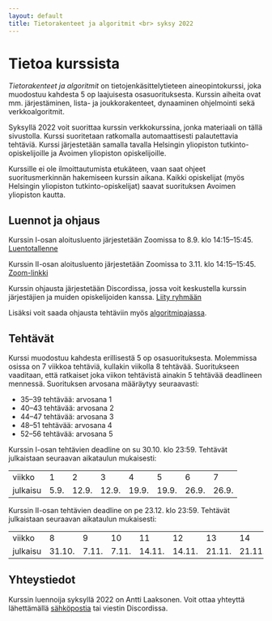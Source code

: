 ```yaml
---
layout: default
title: Tietorakenteet ja algoritmit <br> syksy 2022
---
```


# Tietoa kurssista

_Tietorakenteet ja algoritmit_ on tietojenkäsittelytieteen aineopintokurssi, joka muodostuu kahdesta 5 op laajuisesta osasuorituksesta. Kurssin aiheita ovat mm. järjestäminen, lista- ja joukkorakenteet, dynaaminen ohjelmointi sekä verkkoalgoritmit.

Syksyllä 2022 voit suorittaa kurssin verkkokurssina, jonka materiaali on tällä sivustolla. Kurssi suoritetaan ratkomalla automaattisesti palautettavia tehtäviä. Kurssi järjestetään samalla tavalla Helsingin yliopiston tutkinto-opiskelijoille ja Avoimen yliopiston opiskelijoille.

Kurssille ei ole ilmoittautumista etukäteen, vaan saat ohjeet suoritusmerkinnän hakemiseen kurssin aikana. Kaikki opiskelijat (myös Helsingin yliopiston tutkinto-opiskelijat) saavat suorituksen Avoimen yliopiston kautta.

## Luennot ja ohjaus

Kurssin I-osan aloitusluento järjestetään Zoomissa to 8.9. klo 14:15–15:45. [Luentotallenne](https://www2.helsinki.fi/fi/unitube/video/79d6e34b-d092-4895-8962-f9ebdc8878ee)

Kurssin II-osan aloitusluento järjestetään Zoomissa to 3.11. klo 14:15–15:45. [Zoom-linkki](https://helsinki.zoom.us/j/65997640695?pwd=bGZkNUlocjRweGdYSnYwZzdzR2h4dz09)

Kurssin ohjausta järjestetään Discordissa, jossa voit keskustella kurssin järjestäjien ja muiden opiskelijoiden kanssa. [Liity ryhmään](https://study.cs.helsinki.fi/discord/join/tira)

Lisäksi voit saada ohjausta tehtäviin myös [algoritmipajassa](pages/pajaohjaus.html).

## Tehtävät

Kurssi muodostuu kahdesta erillisestä 5 op osasuorituksesta. Molemmissa osissa on 7 viikkoa tehtäviä, kullakin viikolla 8 tehtävää. Suoritukseen vaaditaan, että ratkaiset joka viikon tehtävistä ainakin 5 tehtävää deadlineen mennessä. Suorituksen arvosana määräytyy seuraavasti:

* 35–39 tehtävää: arvosana 1
* 40–43 tehtävää: arvosana 2
* 44–47 tehtävää: arvosana 3
* 48–51 tehtävää: arvosana 4
* 52–56 tehtävää: arvosana 5

Kurssin I-osan tehtävien deadline on su 30.10. klo 23:59. Tehtävät julkaistaan seuraavan aikataulun mukaisesti:

<table style="border-collapse:collapse">
<tr><td>viikko</td><td>1</td><td>2</td><td>3</td><td>4</td><td>5</td><td>6</td><td>7</td></tr>
<tr><td>julkaisu</td><td>5.9.</td><td>12.9.</td><td>12.9.</td><td>19.9.</td><td>19.9.</td><td>26.9.</td><td>26.9.</td></tr>
</table>

Kurssin II-osan tehtävien deadline on pe 23.12. klo 23:59. Tehtävät julkaistaan seuraavan aikataulun mukaisesti:

<table style="border-collapse:collapse">
<tr><td>viikko</td><td>8</td><td>9</td><td>10</td><td>11</td><td>12</td><td>13</td><td>14</td></tr>
<tr><td>julkaisu</td><td>31.10.</td><td>7.11.</td><td>7.11.</td><td>14.11.</td><td>14.11.</td><td>21.11.</td><td>21.11.</td></tr>
</table>

## Yhteystiedot

Kurssin luennoija syksyllä 2022 on Antti Laaksonen. Voit ottaa yhteyttä lähettämällä [sähköpostia](mailto:ahslaaks@cs.helsinki.fi) tai viestin Discordissa.
